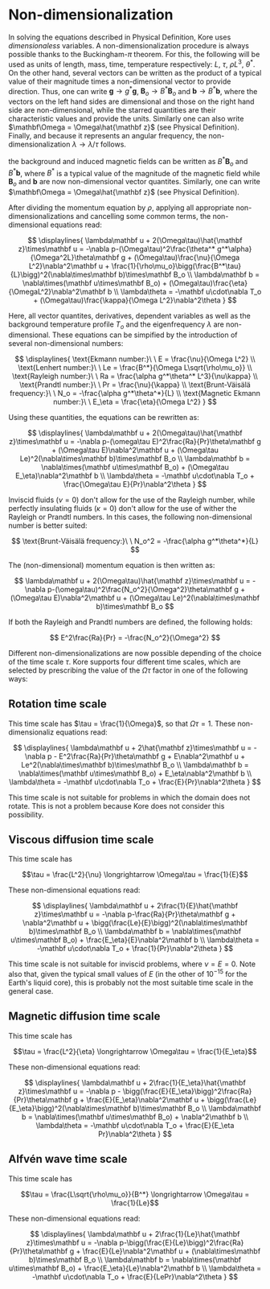 # Non-dimensionalization

In solving the equations described in Physical Definition, Kore uses *dimensionaless* variables. A non-dimensionalization procedure is always possible thanks to the Buckingham-$\pi$ theorem. For this, the following will be used as units of length, mass, time, temperature respectively: $L$, $\tau$, $\rho L^3$, $\theta^*$. On the other hand, several vectors can be written as the product of a typical value of their magnitude times a non-dimensional vector to provide direction. Thus, one can write $\mathbf g \rightarrow g^*\mathbf g$, $\mathbf B_o \rightarrow B^*\mathbf B_o$ and $\mathbf b \rightarrow B^*\mathbf b$, where the vectors on the left hand sides are dimensional and those on the right hand side are non-dimensional, while the starred quantities are their characteristic values and provide the units. Similarly one can also write $\mathbf\Omega = \Omega\hat{\mathbf z}$ (see Physical Definition). Finally, and because it represents an angular frequency, the non-dimensionalization $\lambda \rightarrow \lambda/\tau$ follows.


the background and induced magnetic fields can be written as $B^*\mathbf B_o$ and $B^*\mathbf b$, where $B^*$ is a typical value of the magnitude of the magnetic field while $\mathbf B_o$ and $\mathbf b$ are now non-dimensional vector quantites. Similarly, one can write $\mathbf\Omega = \Omega\hat{\mathbf z}$ (see Physical Definition).

After dividing the momentum equation by $\rho$, applying all appropriate non-dimensionalizations and cancelling some common terms, the non-dimensional equations read:

$$ \displaylines{
\lambda\mathbf u + 2(\Omega\tau)\hat{\mathbf z}\times\mathbf u = -\nabla p-(\Omega\tau)^2\frac{\theta^* g^*\alpha}{\Omega^2L}\theta\mathbf g + (\Omega\tau)\frac{\nu}{\Omega L^2}\nabla^2\mathbf u + \frac{1}{\rho\mu_o}\bigg(\frac{B^*\tau}{L}\bigg)^2(\nabla\times\mathbf b)\times\mathbf B_o \\
\lambda\mathbf b = \nabla\times(\mathbf u\times\mathbf B_o) + (\Omega\tau)\frac{\eta}{\OmegaL^2}\nabla^2\mathbf b \\
\lambda\theta = -\mathbf u\cdot\nabla T_o + (\Omega\tau)\frac{\kappa}{\Omega L^2}\nabla^2\theta
} $$

Here, all vector quantites, derivatives, dependent variables as well as the background temperature profile $T_o$ and the eigenfrequency $\lambda$ are non-dimensional. These equations can be simpified by the introduction of several non-dimensional numbers:

$$ \displaylines{
\text{Ekmann number:}\ \ E = \frac{\nu}{\Omega L^2} \\
\text{Lenhert number:}\ \ Le = \frac{B^*}{\Omega L\sqrt{\rho\mu_o}} \\
\text{Rayleigh number:}\ \ Ra = \frac{\alpha g^*\theta^* L^3}{\nu\kappa} \\
\text{Prandtl number:}\ \ Pr = \frac{\nu}{\kappa} \\
\text{Brunt-Väisälä frequency:}\ \ N_o = -\frac{\alpha g^*\theta^*}{L} \\
\text{Magnetic Ekmann number:}\ \ E_\eta = \frac{\eta}{\Omega L^2}
} $$

Using these quantities, the equations can be rewritten as:

$$ \displaylines{
\lambda\mathbf u + 2(\Omega\tau)\hat{\mathbf z}\times\mathbf u = -\nabla p-(\omega\tau E)^2\frac{Ra}{Pr}\theta\mathbf g + (\Omega\tau E)\nabla^2\mathbf u + (\Omega\tau Le)^2(\nabla\times\mathbf b)\times\mathbf B_o \\
\lambda\mathbf b = \nabla\times(\mathbf u\times\mathbf B_o) + (\Omega\tau E_\eta)\nabla^2\mathbf b \\
\lambda\theta = -\mathbf u\cdot\nabla T_o + \frac{\Omega\tau E}{Pr}\nabla^2\theta
} $$

Inviscid fluids ($\nu = 0$) don't allow for the use of the Rayleigh number, while perfectly insulating fluids ($\kappa = 0$) don't allow for the use of wither the Rayleigh or Prandtl numbers. In this cases, the following non-dimensional number is better suited:

$$
\text{Brunt-Väisälä frequency:}\ \ N_o^2 = -\frac{\alpha g^*\theta^*}{L}
$$

The (non-dimensional) momentum equation is then written as:

$$
\lambda\mathbf u + 2(\Omega\tau)\hat{\mathbf z}\times\mathbf u = -\nabla p-(\omega\tau)^2\frac{N_o^2}{\Omega^2}\theta\mathbf g + (\Omega\tau E)\nabla^2\mathbf u + (\Omega\tau Le)^2(\nabla\times\mathbf b)\times\mathbf B_o
$$

If both the Rayleigh and Prandtl numbers are defined, the following holds:

$$
E^2\frac{Ra}{Pr} = -\frac{N_o^2}{\Omega^2}
$$

Different non-dimensionalizations are now possible depending of the choice of the time scale $\tau$. Kore supports four different time scales, which are selected by prescribing the value of the $\Omega\tau$ factor in one of the following ways:


## Rotation time scale

This time scale has $\tau = \frac{1}{\Omega}$, so that $\Omega\tau = 1$. These non-dimensionaliz equations read:

$$ \displaylines{
\lambda\mathbf u + 2\hat{\mathbf z}\times\mathbf u = -\nabla p - E^2\frac{Ra}{Pr}\theta\mathbf g + E\nabla^2\mathbf u + Le^2(\nabla\times\mathbf b)\times\mathbf B_o \\
\lambda\mathbf b = \nabla\times(\mathbf u\times\mathbf B_o) + E_\eta\nabla^2\mathbf b \\
\lambda\theta = -\mathbf u\cdot\nabla T_o + \frac{E}{Pr}\nabla^2\theta
} $$

This time scale is not suitable for problems in which the domain does not rotate. This is not a problem because Kore does not consider this possibility.


## Viscous diffusion time scale

This time scale has

$$\tau = \frac{L^2}{\nu} \longrightarrow \Omega\tau = \frac{1}{E}$$

These non-dimensional equations read:

$$ \displaylines{
\lambda\mathbf u + 2\frac{1}{E}\hat{\mathbf z}\times\mathbf u = -\nabla p-\frac{Ra}{Pr}\theta\mathbf g + \nabla^2\mathbf u + \bigg(\frac{Le}{E}\bigg)^2(\nabla\times\mathbf b)\times\mathbf B_o \\
\lambda\mathbf b = \nabla\times(\mathbf u\times\mathbf B_o) + \frac{E_\eta}{E}\nabla^2\mathbf b \\
\lambda\theta = -\mathbf u\cdot\nabla T_o + \frac{1}{Pr}\nabla^2\theta
} $$

This time scale is not suitable for inviscid problems, where $\nu = E = 0$. Note also that, given the typical small values of $E$ (in the other of $10^{-15}$ for the Earth's liquid core), this is probably not the most suitable time scale in the general case.


## Magnetic diffusion time scale

This time scale has

$$\tau = \frac{L^2}{\eta} \longrightarrow \Omega\tau = \frac{1}{E_\eta}$$

These non-dimensional equations read:

$$ \displaylines{
\lambda\mathbf u + 2\frac{1}{E_\eta}\hat{\mathbf z}\times\mathbf u = -\nabla p - \bigg(\frac{E}{E_\eta}\bigg)^2\frac{Ra}{Pr}\theta\mathbf g + \frac{E}{E_\eta}\nabla^2\mathbf u + \bigg(\frac{Le}{E_\eta}\bigg)^2(\nabla\times\mathbf b)\times\mathbf B_o \\
\lambda\mathbf b = \nabla\times(\mathbf u\times\mathbf B_o) + \nabla^2\mathbf b \\
\lambda\theta = -\mathbf u\cdot\nabla T_o + \frac{E}{E_\eta Pr}\nabla^2\theta
} $$

## Alfvén wave time scale

This time scale has

$$\tau = \frac{L\sqrt{\rho\mu_o}}{B^*} \longrightarrow \Omega\tau = \frac{1}{Le}$$

These non-dimensional equations read:

$$ \displaylines{
\lambda\mathbf u + 2\frac{1}{Le}\hat{\mathbf z}\times\mathbf u = -\nabla p-\bigg(\frac{E}{Le}\bigg)^2\frac{Ra}{Pr}\theta\mathbf g + \frac{E}{Le}\nabla^2\mathbf u + (\nabla\times\mathbf b)\times\mathbf B_o \\
\lambda\mathbf b = \nabla\times(\mathbf u\times\mathbf B_o) + \frac{E_\eta}{Le}\nabla^2\mathbf b \\
\lambda\theta = -\mathbf u\cdot\nabla T_o + \frac{E}{LePr}\nabla^2\theta
} $$
